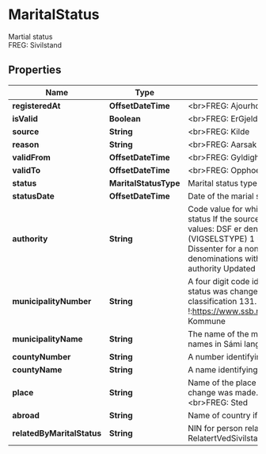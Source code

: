 

# MaritalStatus

Martial status  <br>FREG: Sivilstand

## Properties

| Name | Type | Description | Notes |
|------------ | ------------- | ------------- | -------------|
|**registeredAt** | **OffsetDateTime** | &lt;br&gt;FREG: Ajourholdstidspunkt |  [optional] |
|**isValid** | **Boolean** | &lt;br&gt;FREG: ErGjeldende |  [optional] |
|**source** | **String** | &lt;br&gt;FREG: Kilde |  [optional] |
|**reason** | **String** | &lt;br&gt;FREG: Aarsak |  [optional] |
|**validFrom** | **OffsetDateTime** | &lt;br&gt;FREG: Gyldighetstidspunkt |  [optional] |
|**validTo** | **OffsetDateTime** | &lt;br&gt;FREG: Opphoerstidspunkt |  [optional] |
|**status** | **MaritalStatusType** | Marital status type  &lt;br&gt;FREG: Sivilstand |  [optional] |
|**statusDate** | **OffsetDateTime** | Date of  the marial status  &lt;br&gt;FREG: SivilstandDato |  [optional] |
|**authority** | **String** | Code value for which authority that has granted the marital status  If the source of the Marital Status is DSF, the current values:  DSF er denne verdien representert med vigselstype (VIGSELSTYPE)  1 &#x3D; The Norwegian Church  2 &#x3D; Civil  3 &#x3D; Dissenter for  a non-established Church or other denominations with marital rights  4 &#x3D; Abroad - Foreign authority  Updated 2021.10.14  &lt;br&gt;FREG: Myndighet |  [optional] |
|**municipalityNumber** | **String** | A four digit code identifying the municipality where the marital status was changed.  Municipalities are defined by SSB in classification 131.  !:https://www.ssb.no/klass/klassifikasjoner/131&lt;br&gt;FREG: Kommune |  [optional] |
|**municipalityName** | **String** | The name of the municipality. Some municipalities also include names in Sámi languages.  &lt;br&gt;SSB: Kommunenavn |  [optional] |
|**countyNumber** | **String** | A number identifying a county   &lt;br&gt;SSB: Fylkesnummer |  [optional] |
|**countyName** | **String** | A name identifying a county  &lt;br&gt;SSB: Fylkesnavn |  [optional] |
|**place** | **String** | Name of the place in Norway or abroad where the status change was made.  May be an address or less exact  &lt;br&gt;FREG: Sted |  [optional] |
|**abroad** | **String** | Name of country if happened abroad  &lt;br&gt;FREG: Utland |  [optional] |
|**relatedByMaritalStatus** | **String** | NIN for person related by marital status  &lt;br&gt;FREG: RelatertVedSivilstatus |  [optional] |



